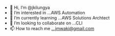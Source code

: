 - 👋 Hi, I’m @jkilungya
- 👀 I’m interested in ...AWS Automation
- 🌱 I’m currently learning ...AWS Solutions Archtect 
- 💞️ I’m looking to collaborate on ...CLI
- 📫 How to reach me ...jmwaki@gmail.com

<!---
jkilungya/jkilungya is a ✨ special ✨ repository because its `README.md` (this file) appears on your GitHub profile.
You can click the Preview link to take a look at your changes.
--->

